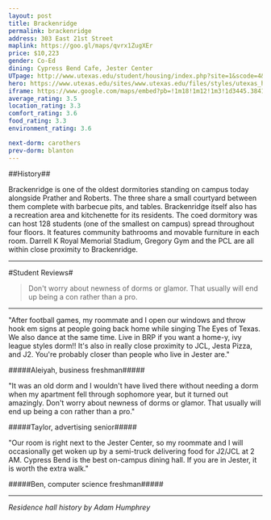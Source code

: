 ```yaml
---
layout: post
title: Brackenridge
permalink: brackenridge
address: 303 East 21st Street
maplink: https://goo.gl/maps/qvrx1ZugXEr
price: $10,223
gender: Co-Ed
dining: Cypress Bend Cafe, Jester Center
UTpage: http://www.utexas.edu/student/housing/index.php?site=1&scode=4&id=142
hero: https://www.utexas.edu/sites/www.utexas.edu/files/styles/utexas_hero_photo_image/public/hero-photos/maincampus_hero.jpg?itok=i1E3qQY4
iframe: https://www.google.com/maps/embed?pb=!1m18!1m12!1m3!1d3445.3841087594415!2d-97.73816038487602!3d30.283124914212568!2m3!1f0!2f0!3f0!3m2!1i1024!2i768!4f13.1!3m3!1m2!1s0x8644b59bf4193037%3A0xa5fac497c792de93!2sBrackenridge+Hall+Dormitory%2C+202+E+21st+St%2C+Austin%2C+TX+78705!5e0!3m2!1sen!2sus!4v1472585068520
average_rating: 3.5
location_rating: 3.3
comfort_rating: 3.6
food_rating: 3.3
environment_rating: 3.6

next-dorm: carothers
prev-dorm: blanton
---
```


##History##

Brackenridge is one of the oldest dormitories standing on campus today alongside Prather and Roberts. The three share a small courtyard between them complete with barbecue pits, and tables. Brackenridge itself also has a recreation area and kitchenette for its residents. The coed dormitory was can host 128 students (one of the smallest on campus) spread throughout four floors. It features community bathrooms and movable furniture in each room. Darrell K Royal Memorial Stadium, Gregory Gym and the PCL are all within close proximity to Brackenridge.

---

#Student Reviews#

> Don't worry about newness of dorms or glamor. That usually will end up being a con rather than a pro.

---

"After football games, my roommate and I open our windows and throw hook em signs at people going back home while singing The Eyes of Texas. We also dance at the same time. Live in BRP if you want a home-y, ivy league styles dorm!! It's also in really close proximity to JCL, Jesta Pizza, and J2. You're probably closer than people who live in Jester are."

#####Aleiyah, business freshman#####


"It was an old dorm and I wouldn't have lived there without needing a dorm when my apartment fell through sophomore year, but it turned out amazingly. Don't worry about newness of dorms or glamor. That usually will end up being a con rather than a pro." 

#####Taylor, advertising senior#####

"Our room is right next to the Jester Center, so my roommate and I will occasionally get woken up by a semi-truck delivering food for J2/JCL at 2 AM. Cypress Bend is the best on-campus dining hall. If you are in Jester, it is worth the extra walk."

#####Ben, computer science freshman#####

---

_Residence hall history by Adam Humphrey_